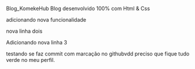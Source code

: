  Blog_KomekeHub
 Blog desenvolvido 100% com Html & Css

 adicionando nova funcionalidade

 nova linha dois
 

 Adicionando nova linha 3

  testando se faz commit com marcação no githubvdd
 preciso que fique tudo verde no meu perfil.
  

